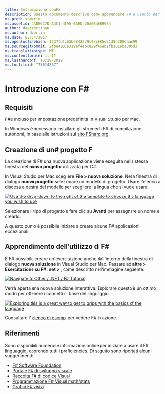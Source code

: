 ```yaml
---
title: Introduzione conF#
description: Questo documento descrive come apprendere F# e usarlo per creare applicazioni Novell con Visual Studio 2019 e Visual Studio per Mac.
ms.prod: xamarin
ms.assetid: 1A0E627D-A4C1-4F95-BAED-76A0E40B9054
author: davidortinau
ms.author: daortin
ms.date: 03/24/2017
ms.openlocfilehash: 1237fdfa63b6842579c93c685d5138d3086aad99
ms.sourcegitcommit: 2fbe4932a319af4ebc829f65eb1fb1816ba305d3
ms.translationtype: MT
ms.contentlocale: it-IT
ms.lasthandoff: 10/29/2019
ms.locfileid: "73014837"
---
```

# <a name="getting-started-with-f35"></a>Introduzione con F&#35;

## <a name="requirements"></a>Requisiti

F#è incluso per impostazione predefinita in Visual Studio per Mac.

In Windows è necessario installare gli strumenti F# di compilazione autonomi, in base alle istruzioni sul [sito FSharp.org](https://fsharp.org/use/windows/).

## <a name="creating-an-f35-project"></a>Creazione di un&#35; progetto F

La creazione di F# una nuova applicazione viene eseguita nella stessa finestra del **nuovo progetto** utilizzata per C#.

In Visual Studio per Mac scegliere **File > nuova soluzione**. Nella finestra di dialogo **nuovo progetto** selezionare un modello di progetto. Usare l'elenco a discesa a destra del modello per scegliere la lingua che si vuole usare:

 [![](overview-images/choosefsharp.png "Use the drop-down to the right of the template to choose the language you wish to use")](overview-images/choosefsharp.png#lightbox)

Selezionare il tipo di progetto e fare clic su **Avanti** per assegnare un nome e crearlo.

A questo punto è possibile iniziare a creare alcune F# applicazioni eccezionali.

## <a name="learning-to-use-f35"></a>Apprendimento dell'utilizzo di F&#35;

È F# possibile creare un'esercitazione anche dall'interno della finestra di dialogo **nuova soluzione** in Visual Studio per Mac. Passare ad **altre > Esercitazione su F# .net >** , come descritto nell'immagine seguente:

 [![](overview-images/fsharptutorial.png "Navigate to Other / .NET / F# Tutorial")](overview-images/fsharptutorial.png#lightbox)

Verrà aperta una nuova soluzione interattiva. Esplorare questo è un ottimo modo per ottenere i concetti di base del linguaggio.

 [![](overview-images/newtutorial-sml.png "Exploring this is a great way to get to grips with the basics of the language")](overview-images/newtutorial.png#lightbox)

Consultare l' [elenco di esempi](~/cross-platform/platform/fsharp/samples.md) per vedere F# in azione.

## <a name="references"></a>Riferimenti

Sono disponibili numerose informazioni online per iniziare a usare il F# linguaggio, coprendo tutti i proficiencies. Di seguito sono riportati alcuni suggerimenti:

- [F# Software Foundation](https://fsharp.org)
- [Portale F# di sviluppo visuale](https://go.microsoft.com/fwlink/?LinkID=234174)
- [Raccolta F# di codice Visual](https://go.microsoft.com/fwlink/?LinkID=124614)
- [Programmazione F# Visual math/stats](https://go.microsoft.com/fwlink/?LinkId=235173)
- [Grafici F# visivi](https://go.microsoft.com/fwlink/?LinkId=235176)
